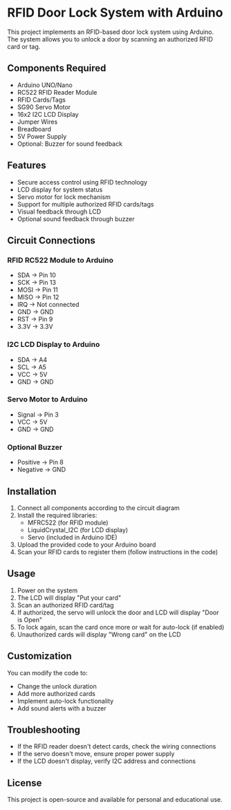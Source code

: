 # RFID Door Lock System with Arduino

This project implements an RFID-based door lock system using Arduino. The system allows you to unlock a door by scanning an authorized RFID card or tag.

## Components Required

- Arduino UNO/Nano
- RC522 RFID Reader Module
- RFID Cards/Tags
- SG90 Servo Motor
- 16x2 I2C LCD Display
- Jumper Wires
- Breadboard
- 5V Power Supply
- Optional: Buzzer for sound feedback

## Features

- Secure access control using RFID technology
- LCD display for system status
- Servo motor for lock mechanism
- Support for multiple authorized RFID cards/tags
- Visual feedback through LCD
- Optional sound feedback through buzzer

## Circuit Connections

### RFID RC522 Module to Arduino
- SDA → Pin 10
- SCK → Pin 13
- MOSI → Pin 11
- MISO → Pin 12
- IRQ → Not connected
- GND → GND
- RST → Pin 9
- 3.3V → 3.3V

### I2C LCD Display to Arduino
- SDA → A4
- SCL → A5
- VCC → 5V
- GND → GND

### Servo Motor to Arduino
- Signal → Pin 3
- VCC → 5V
- GND → GND

### Optional Buzzer
- Positive → Pin 8
- Negative → GND

## Installation

1. Connect all components according to the circuit diagram
2. Install the required libraries:
   - MFRC522 (for RFID module)
   - LiquidCrystal_I2C (for LCD display)
   - Servo (included in Arduino IDE)
3. Upload the provided code to your Arduino board
4. Scan your RFID cards to register them (follow instructions in the code)

## Usage

1. Power on the system
2. The LCD will display "Put your card"
3. Scan an authorized RFID card/tag
4. If authorized, the servo will unlock the door and LCD will display "Door is Open"
5. To lock again, scan the card once more or wait for auto-lock (if enabled)
6. Unauthorized cards will display "Wrong card" on the LCD

## Customization

You can modify the code to:
- Change the unlock duration
- Add more authorized cards
- Implement auto-lock functionality
- Add sound alerts with a buzzer

## Troubleshooting

- If the RFID reader doesn't detect cards, check the wiring connections
- If the servo doesn't move, ensure proper power supply
- If the LCD doesn't display, verify I2C address and connections

## License

This project is open-source and available for personal and educational use.